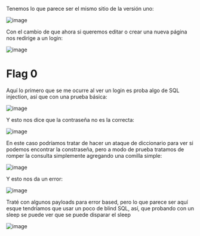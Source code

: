 Tenemos lo que parece ser el mismo sitio de la versión uno:

![image](https://user-images.githubusercontent.com/43856126/114126795-a7347680-98e8-11eb-9836-a8504543979a.png)

Con el cambio de que ahora si queremos editar o crear una nueva página nos redirige a un login:

![image](https://user-images.githubusercontent.com/43856126/114126865-be736400-98e8-11eb-8cae-749fa0d3e71e.png)

# Flag 0
Aquí lo primero que se me ocurre al ver un login es proba algo de SQL injection, así que con una prueba básica:

![image](https://user-images.githubusercontent.com/43856126/114126962-faa6c480-98e8-11eb-8530-2467ca3f768b.png)

Y esto nos dice que la contraseña no es la correcta:

![image](https://user-images.githubusercontent.com/43856126/114126995-07c3b380-98e9-11eb-8b3e-bb3d1f6bc3f0.png)

En este caso podríamos tratar de hacer un ataque de diccionario para ver si podemos encontrar la constraseña, pero a modo de prueba tratamos de romper la consulta simplemente agregando una comilla simple:

![image](https://user-images.githubusercontent.com/43856126/114127356-cd0e4b00-98e9-11eb-81d5-8810c660fe4a.png)

Y esto nos da un error:

![image](https://user-images.githubusercontent.com/43856126/114127406-e0211b00-98e9-11eb-98e2-c7fafbd74617.png)

Traté con algunos payloads para error based, pero lo que parece ser aquí esque tendríamos que usar un poco de blind SQL, así, que probando con un sleep se puede ver que se puede disparar el sleep
 
![image](https://user-images.githubusercontent.com/43856126/114129537-427c1a80-98ee-11eb-9a6b-652fd75e7c88.png)

